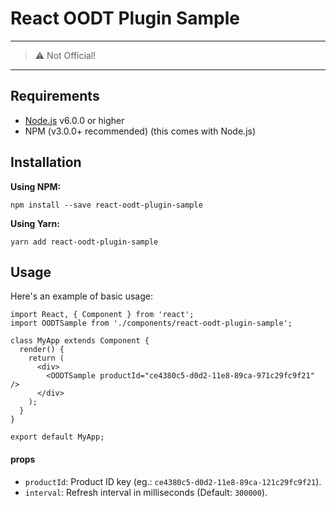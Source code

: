 # React OODT Plugin Sample

---

> :warning: Not Official!

---

## Requirements

- [Node.js](https://nodejs.org/en/download/) v6.0.0 or higher
- NPM (v3.0.0+ recommended) (this comes with Node.js)

## Installation

**Using NPM:**

```
npm install --save react-oodt-plugin-sample
```

**Using Yarn:**

```
yarn add react-oodt-plugin-sample
```

## Usage

Here's an example of basic usage:

```
import React, { Component } from 'react';
import OODTSample from './components/react-oodt-plugin-sample';

class MyApp extends Component {
  render() {
    return (
      <div>
        <OODTSample productId="ce4380c5-d0d2-11e8-89ca-971c29fc9f21" />
      </div>
    );
  }
}

export default MyApp;
```

#### props

- `productId`: Product ID key (eg.: `ce4380c5-d0d2-11e8-89ca-121c29fc9f21`).
- `interval`: Refresh interval in milliseconds (Default: `300000`).
